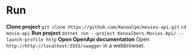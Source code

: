 # Run
**Clone project**
`git clone https://github.com/Kenoalpe/movies-api.git`
`cd movie-api`
**Run project**
`dotnet run --project Kenoalbers.Movies.Api/ --launch-profile http`
**Open OpenApi documentation**
Open `http://http://localhost:5555/swagger` in a webbrowser.
